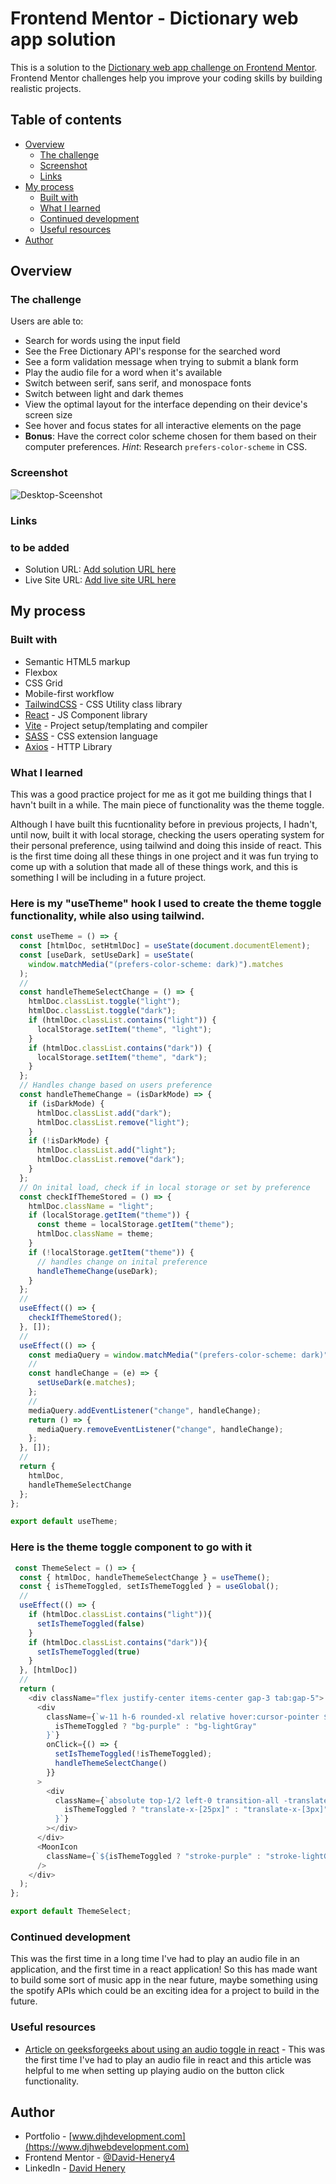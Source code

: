 # Frontend Mentor - Dictionary web app solution

This is a solution to the [Dictionary web app challenge on Frontend Mentor](https://www.frontendmentor.io/challenges/dictionary-web-app-h5wwnyuKFL). Frontend Mentor challenges help you improve your coding skills by building realistic projects. 

## Table of contents

- [Overview](#overview)
  - [The challenge](#the-challenge)
  - [Screenshot](#screenshot)
  - [Links](#links)
- [My process](#my-process)
  - [Built with](#built-with)
  - [What I learned](#what-i-learned)
  - [Continued development](#continued-development)
  - [Useful resources](#useful-resources)
- [Author](#author)


## Overview

### The challenge

Users are able to:

- Search for words using the input field
- See the Free Dictionary API's response for the searched word
- See a form validation message when trying to submit a blank form
- Play the audio file for a word when it's available
- Switch between serif, sans serif, and monospace fonts
- Switch between light and dark themes
- View the optimal layout for the interface depending on their device's screen size
- See hover and focus states for all interactive elements on the page
- **Bonus**: Have the correct color scheme chosen for them based on their computer preferences. _Hint_: Research `prefers-color-scheme` in CSS.

### Screenshot

![Desktop-Sceenshot](./screenshot/desktop-screenshot.png)


### Links


### to be added
- Solution URL: [Add solution URL here](https://your-solution-url.com)
- Live Site URL: [Add live site URL here](https://your-live-site-url.com)

## My process

### Built with

- Semantic HTML5 markup
- Flexbox
- CSS Grid
- Mobile-first workflow
- [TailwindCSS](https://tailwindcss.com) - CSS Utility class library
- [React](https://reactjs.org) - JS Component library
- [Vite](https://vitejs.dev) - Project setup/templating and compiler
- [SASS](https://sass-lang.com) - CSS extension language 
- [Axios](https://axios-http.com) - HTTP Library

### What I learned

This was a good practice project for me as it got me building things that I havn't built in a while. The main piece of functionality was the theme toggle.

Although I have built this fucntionality before in previous projects, I hadn't, until now, built it with local storage, checking the users operating system for their personal preference, using tailwind and doing this inside of react. This is the first time doing all these things in one project and it was fun trying to come up with a solution that made all of these things work, and this is something I will be including in a future project.


### Here is my "useTheme" hook I used to create the theme toggle functionality, while also using tailwind. 
```js
const useTheme = () => {
  const [htmlDoc, setHtmlDoc] = useState(document.documentElement);
  const [useDark, setUseDark] = useState(
    window.matchMedia("(prefers-color-scheme: dark)").matches
  );
  //
  const handleThemeSelectChange = () => {
    htmlDoc.classList.toggle("light");
    htmlDoc.classList.toggle("dark");
    if (htmlDoc.classList.contains("light")) {
      localStorage.setItem("theme", "light");
    }
    if (htmlDoc.classList.contains("dark")) {
      localStorage.setItem("theme", "dark");
    }
  };
  // Handles change based on users preference
  const handleThemeChange = (isDarkMode) => {
    if (isDarkMode) {
      htmlDoc.classList.add("dark");
      htmlDoc.classList.remove("light");
    }
    if (!isDarkMode) {
      htmlDoc.classList.add("light");
      htmlDoc.classList.remove("dark");
    }
  };
  // On inital load, check if in local storage or set by preference
  const checkIfThemeStored = () => {
    htmlDoc.className = "light";
    if (localStorage.getItem("theme")) {
      const theme = localStorage.getItem("theme");
      htmlDoc.className = theme;
    }
    if (!localStorage.getItem("theme")) {
      // handles change on inital preference
      handleThemeChange(useDark);
    }
  };
  //
  useEffect(() => {
    checkIfThemeStored();
  }, []);
  //
  useEffect(() => {
    const mediaQuery = window.matchMedia("(prefers-color-scheme: dark)");
    //
    const handleChange = (e) => {
      setUseDark(e.matches);
    };
    //
    mediaQuery.addEventListener("change", handleChange);
    return () => {
      mediaQuery.removeEventListener("change", handleChange);
    };
  }, []);
  //
  return {
    htmlDoc,
    handleThemeSelectChange
  };
};

export default useTheme;
```

### Here is the theme toggle component to go with it
```js
 const ThemeSelect = () => {
  const { htmlDoc, handleThemeSelectChange } = useTheme();
  const { isThemeToggled, setIsThemeToggled } = useGlobal();
  //
  useEffect(() => {
    if (htmlDoc.classList.contains("light")){
      setIsThemeToggled(false)
    }
    if (htmlDoc.classList.contains("dark")){
      setIsThemeToggled(true)
    }
  }, [htmlDoc])
  //
  return (
    <div className="flex justify-center items-center gap-3 tab:gap-5">
      <div
        className={`w-11 h-6 rounded-xl relative hover:cursor-pointer ${
          isThemeToggled ? "bg-purple" : "bg-lightGray"
        }`}
        onClick={() => {
          setIsThemeToggled(!isThemeToggled);
          handleThemeSelectChange()
        }}
      >
        <div
          className={`absolute top-1/2 left-0 transition-all -translate-y-1/2  w-4 h-4 bg-white rounded-full ${
            isThemeToggled ? "translate-x-[25px]" : "translate-x-[3px]"
          }`}
        ></div>
      </div>
      <MoonIcon
        className={`${isThemeToggled ? "stroke-purple" : "stroke-lightGray"}`}
      />
    </div>
  );
};

export default ThemeSelect;
```


### Continued development

This was the first time in a long time I've had to play an audio file in an application, and the first time in a react application! So this has made want to build some sort of music app in the near future, maybe something using the spotify APIs which could be an exciting idea for a project to build in the future.

### Useful resources

- [Article on geeksforgeeks about using an audio toggle in react](https://www.geeksforgeeks.org/how-to-toggle-play-pause-in-reactjs-with-audio/) - This was the first time I've had to play an audio file in react and this article was helpful to me when setting up playing audio on the button click functionality.



## Author

- Portfolio - [www.djhdevelopment.com](https://www.djhwebdevelopment.com)
- Frontend Mentor - [@David-Henery4](https://www.frontendmentor.io/profile/yourusername)
- LinkedIn - [David Henery](https://www.linkedin.com/in/david-henery-725458241)


